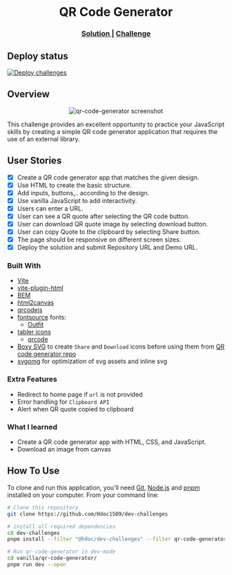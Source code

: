 <!-- markdownlint-disable MD033 -->
<h1 align="center">QR Code Generator</h1>

<div align="center">
  <h3>
    <a href="https://hdoc1509.github.io/dev-challenges/qr-code-generator/">
      Solution
    </a>
    <span> | </span>
    <a href="https://devchallenges.io/challenge/qa-code-generator">
      Challenge
    </a>
  </h3>
</div>

## Deploy status

[![Deploy challenges][deploy-status]][deploy-url]

## Overview

<p align="center">
  <img
    src="https://github.com/user-attachments/assets/7f666ecf-2059-4501-983a-1ef11e8f20b6"
    alt="qr-code-generator screenshot"
    style="aspect-ratio: 16 / 9"
  />
</p>

This challenge provides an excellent opportunity to practice your JavaScript
skills by creating a simple QR code generator application that requires the use
of an external library.

## User Stories

- [x] Create a QR code generator app that matches the given design.
- [x] Use HTML to create the basic structure.
- [x] Add inputs, buttons,.. according to the design.
- [x] Use vanilla JavaScript to add interactivity.
- [x] Users can enter a URL.
- [x] User can see a QR quote after selecting the QR code button.
- [x] User can download QR quote image by selecting download button.
- [x] User can copy Quote to the clipboard by selecting Share button.
- [x] The page should be responsive on different screen sizes.
- [x] Deploy the solution and submit Repository URL and Demo URL.

### Built With

- [Vite](https://vitejs.dev/)
- [vite-plugin-html](https://github.com/vbenjs/vite-plugin-html)
- [BEM](https://getbem.com/)
- [html2canvas](https://html2canvas.hertzen.com/)
- [qrcodejs](https://github.com/llyys/qrcodejs)
- [fontsource](https://fontsource.org/) fonts:
  - [Outfit](https://fontsource.org/fonts/outfit)
- [tabler icons](https://tabler.io/icons)
  - [qrcode](https://tabler.io/icons/icon/qrcode)
- [Boxy SVG](https://boxy-svg.com/) to create `Share` and `Download` icons
  before using them from [QR code generator repo](https://github.com/devchallenges-io/qr-code-generator)
- [svgomg](https://svgomg.net/) for optimization of svg assets and inline svg

### Extra Features

- Redirect to home page if `url` is not provided
- Error handling for `Clipboard API`
- Alert when QR quote copied to clipboard

### What I learned

- Create a QR code generator app with HTML, CSS, and JavaScript.
- Download an image from canvas

## How To Use

To clone and run this application, you'll need [Git](https://git-scm.com),
[Node.js](https://nodejs.org/en/download/) and [pnpm](https://pnpm.io/installation)
installed on your computer. From your command line:

```bash
# Clone this repository
git clone https://github.com/Hdoc1509/dev-challenges

# install all required dependencies
cd dev-challenges
pnpm install --filter "@hdoc/dev-challenges" --filter qr-code-generator...

# Run qr-code-generator in dev-mode
cd vanilla/qr-code-generator/
pnpm run dev --open
```

[deploy-status]: https://github.com/Hdoc1509/dev-challenges/actions/workflows/deploy.yml/badge.svg
[deploy-url]: https://github.com/Hdoc1509/dev-challenges/actions/workflows/deploy.yml
